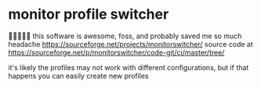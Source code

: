 # monitor profile switcher
🙏🙏🙏🙏🙏 this software is awesome, foss, and probably saved me so much headache
https://sourceforge.net/projects/monitorswitcher/
source code at https://sourceforge.net/p/monitorswitcher/code-git/ci/master/tree/

it's likely the profiles may not work with different configurations, but if that happens you can easily create new profiles